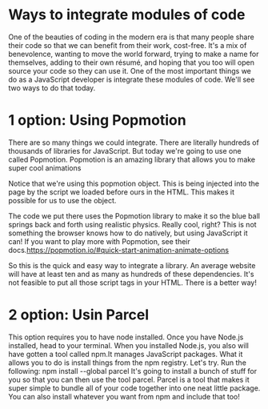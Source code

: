 # Ways to integrate modules of code
One of the beauties of coding in the modern era is that many people share their code so that we can benefit from their work, cost-free. It's a mix of benevolence, wanting to move the world forward, trying to make a name for themselves, adding to their own résumé, and hoping that you too will open source your code so they can use it. One of the most important things we do as a JavaScript developer is integrate these modules of code. We'll see two ways to do that today.
# 1 option: Using Popmotion
There are so many things we could integrate. There are literally hundreds of thousands of libraries for JavaScript. But today we're going to use one called Popmotion. Popmotion is an amazing library that allows you to make super cool animations

Notice that we're using this popmotion object. This is being injected into the page by the script we loaded before ours in the HTML. This makes it possible for us to use the object.

The code we put there uses the Popmotion library to make it so the blue ball springs back and forth using realistic physics. Really cool, right? This is not something the browser knows how to do natively, but using JavaScript it can! If you want to play more with Popmotion, see their docs.https://popmotion.io/#quick-start-animation-animate-options

So this is the quick and easy way to integrate a library. An average website will have at least ten and as many as hundreds of these dependencies. It's not feasible to put all those script tags in your HTML. There is a better way!

# 2 option: Usin Parcel
This option requires you to have node installed.
Once you have Node.js installed, head to your terminal. When you installed Node.js, you also will have gotten a tool called npm.It manages JavaScript packages. What it allows you to do is install things from the npm registry. Let's try. Run the following:
npm install --global parcel
It's going to install a bunch of stuff for you so that you can then use the tool parcel. Parcel is a tool that makes it super simple to bundle all of your code together into one neat little package. You can also install whatever you want from npm and include that too! 